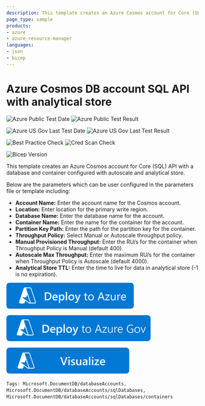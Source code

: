 ```yaml
---
description: This template creates an Azure Cosmos account for Core (SQL) API with a database and container configured with analytical store.
page_type: sample
products:
- azure
- azure-resource-manager
languages:
- json
- bicep
---
```

# Azure Cosmos DB account SQL API with analytical store

![Azure Public Test Date](https://azurequickstartsservice.blob.core.windows.net/badges/quickstarts/microsoft.documentdb/cosmosdb-sql-analytical-store/PublicLastTestDate.svg)
![Azure Public Test Result](https://azurequickstartsservice.blob.core.windows.net/badges/quickstarts/microsoft.documentdb/cosmosdb-sql-analytical-store/PublicDeployment.svg)

![Azure US Gov Last Test Date](https://azurequickstartsservice.blob.core.windows.net/badges/quickstarts/microsoft.documentdb/cosmosdb-sql-analytical-store/FairfaxLastTestDate.svg)
![Azure US Gov Last Test Result](https://azurequickstartsservice.blob.core.windows.net/badges/quickstarts/microsoft.documentdb/cosmosdb-sql-analytical-store/FairfaxDeployment.svg)

![Best Practice Check](https://azurequickstartsservice.blob.core.windows.net/badges/quickstarts/microsoft.documentdb/cosmosdb-sql-analytical-store/BestPracticeResult.svg)
![Cred Scan Check](https://azurequickstartsservice.blob.core.windows.net/badges/quickstarts/microsoft.documentdb/cosmosdb-sql-analytical-store/CredScanResult.svg)

![Bicep Version](https://azurequickstartsservice.blob.core.windows.net/badges/quickstarts/microsoft.documentdb/cosmosdb-sql-analytical-store/BicepVersion.svg)

This template creates an Azure Cosmos account for Core (SQL) API with a database and container configured with autoscale and analytical store.

Below are the parameters which can be user configured in the parameters file or template including:

- **Account Name:** Enter the account name for the Cosmos account.
- **Location:** Enter location for the primary write region.
- **Database Name:** Enter the database name for the account.
- **Container Name:** Enter the name for the container for the account.
- **Partition Key Path:** Enter the path for the partition key for the container.
- **Throughput Policy:** Select Manual or Autoscale throughput policy.
- **Manual Provisioned Throughput:** Enter the RU/s for the container when Throughput Policy is Manual (default 400).
- **Autoscale Max Throughput:** Enter the maximum RU/s for the container when Throughput Policy is Autoscale (default 4000).
- **Analytical Store TTL:** Enter the time to live for data in analytical store (-1 is no expiration).

[![Deploy To Azure](https://raw.githubusercontent.com/Azure/azure-quickstart-templates/master/1-CONTRIBUTION-GUIDE/images/deploytoazure.svg?sanitize=true)](https://portal.azure.com/#create/Microsoft.Template/uri/https%3A%2F%2Fraw.githubusercontent.com%2FAzure%2Fazure-quickstart-templates%2Fmaster%2Fquickstarts%2Fmicrosoft.documentdb%2Fcosmosdb-sql-analytical-store%2Fazuredeploy.json)

[![Deploy To Azure US Gov](https://raw.githubusercontent.com/Azure/azure-quickstart-templates/master/1-CONTRIBUTION-GUIDE/images/deploytoazuregov.svg?sanitize=true)](https://portal.azure.us/#create/Microsoft.Template/uri/https%3A%2F%2Fraw.githubusercontent.com%2FAzure%2Fazure-quickstart-templates%2Fmaster%2Fquickstarts%2Fmicrosoft.documentdb%2Fcosmosdb-sql-analytical-store%2Fazuredeploy.json)

[![Visualize](https://raw.githubusercontent.com/Azure/azure-quickstart-templates/master/1-CONTRIBUTION-GUIDE/images/visualizebutton.svg?sanitize=true)](http://armviz.io/#/?load=https%3A%2F%2Fraw.githubusercontent.com%2FAzure%2Fazure-quickstart-templates%2Fmaster%2Fquickstarts%2Fmicrosoft.documentdb%2Fcosmosdb-sql-analytical-store%2Fazuredeploy.json)

`Tags: Microsoft.DocumentDB/databaseAccounts, Microsoft.DocumentDB/databaseAccounts/sqlDatabases, Microsoft.DocumentDB/databaseAccounts/sqlDatabases/containers`
